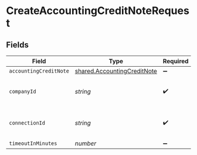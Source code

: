 # CreateAccountingCreditNoteRequest


## Fields

| Field                                                                      | Type                                                                       | Required                                                                   | Description                                                                | Example                                                                    |
| -------------------------------------------------------------------------- | -------------------------------------------------------------------------- | -------------------------------------------------------------------------- | -------------------------------------------------------------------------- | -------------------------------------------------------------------------- |
| `accountingCreditNote`                                                     | [shared.AccountingCreditNote](../../models/shared/accountingcreditnote.md) | :heavy_minus_sign:                                                         | N/A                                                                        |                                                                            |
| `companyId`                                                                | *string*                                                                   | :heavy_check_mark:                                                         | N/A                                                                        | 8a210b68-6988-11ed-a1eb-0242ac120002                                       |
| `connectionId`                                                             | *string*                                                                   | :heavy_check_mark:                                                         | N/A                                                                        | 2e9d2c44-f675-40ba-8049-353bfcb5e171                                       |
| `timeoutInMinutes`                                                         | *number*                                                                   | :heavy_minus_sign:                                                         | N/A                                                                        |                                                                            |